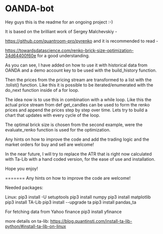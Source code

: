 # OANDA-bot
Hey guys this is the readme for an ongoing project :-) 

It is based on the brilliant work of Sergey Malchevskiy - 

https://github.com/quantroom-pro/pyrenko and it is recommended to read -

https://towardsdatascience.com/renko-brick-size-optimization-34d64400f60e for a good understanding. 

As you can see, I have added on how to use it with historical data from OANDA and a demo account key to be used with the build_history function. 

Then the prices from the pricing stream are transformed to a list with the .tolist() function. Like this it is possible to be iterated/enumerated with the do_next function inside of a for loop. 

The idea now is to use this in combination with a while loop. Like this the actual price stream from def get_candles can be used to form the renko prices and append the prices step by step over time. Lets try to build  a chart that updates with every cycle of the loop. 

The optimal brick size is chosen from the second example, were the evaluate_renko function is used for the optimization.

Any hints on how to improve the code and add the trading logic and the market orders for buy and sell are welcome!

In the near future, I will try to replace the ATR that is right now calculated with Ta-Lib with a hand coded version, for the ease of use and installation. 


Hope you enjoy!

=======
Any hints on how to improve the code are welcome!

Needed packages:

Linux:
pip3 install -U setuptools
pip3 install numpy
pip3 install matplotlib
pip3 install TA-Lib
pip3 install --upgrade ta
pip3 install pandas_ta

For fetching data from Yahoo finance
pip3 install yfinance


more details on ta-lib: https://blog.quantinsti.com/install-ta-lib-python/#install-ta-lib-on-linux
